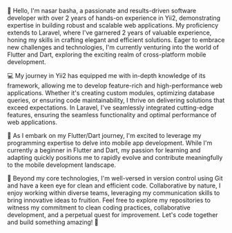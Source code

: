 👋 Hello, I'm nasar basha, a passionate and results-driven software developer with over 2 years of hands-on experience in Yii2, demonstrating expertise in building robust and scalable web applications. My proficiency extends to Laravel, where I've garnered 2 years of valuable experience, honing my skills in crafting elegant and efficient solutions. Eager to embrace new challenges and technologies, I'm currently venturing into the world of Flutter and Dart, exploring the exciting realm of cross-platform mobile development.

💻 My journey in Yii2 has equipped me with in-depth knowledge of its framework, allowing me to develop feature-rich and high-performance web applications. Whether it's creating custom modules, optimizing database queries, or ensuring code maintainability, I thrive on delivering solutions that exceed expectations. In Laravel, I've seamlessly integrated cutting-edge features, ensuring the seamless functionality and optimal performance of web applications.

🚀 As I embark on my Flutter/Dart journey, I'm excited to leverage my programming expertise to delve into mobile app development. While I'm currently a beginner in Flutter and Dart, my passion for learning and adapting quickly positions me to rapidly evolve and contribute meaningfully to the mobile development landscape.

🔧 Beyond my core technologies, I'm well-versed in version control using Git and have a keen eye for clean and efficient code. Collaborative by nature, I enjoy working within diverse teams, leveraging my communication skills to bring innovative ideas to fruition. Feel free to explore my repositories to witness my commitment to clean coding practices, collaborative development, and a perpetual quest for improvement. Let's code together and build something amazing! 🚀
